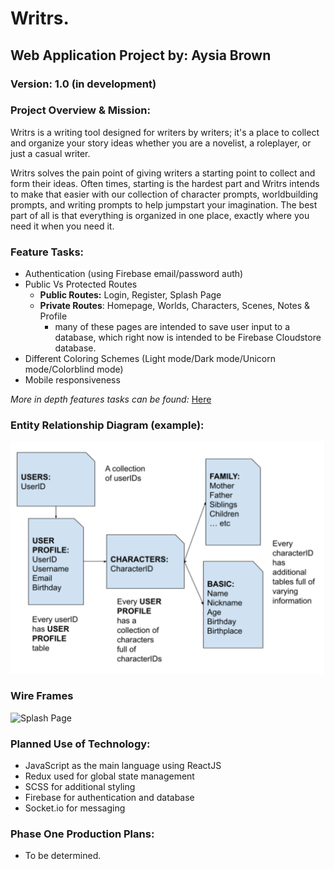 # Writrs.
## Web Application Project by: Aysia Brown
### Version: 1.0 (in development)

### Project Overview & Mission:
Writrs is a writing tool designed for writers by writers; it's a place to collect and organize your story ideas whether you are a novelist, a roleplayer, or just a casual writer. 

Writrs solves the pain point of giving writers a starting point to collect and form their ideas. Often times, starting is the hardest part and Writrs intends to make that easier with our collection of character prompts, worldbuilding prompts, and writing prompts to help jumpstart your imagination. The best part of all is that everything is organized in one place, exactly where you need it when you need it. 


### Feature Tasks:
- Authentication (using Firebase email/password auth)
- Public Vs Protected Routes
    - **Public Routes:** Login, Register, Splash Page
    - **Private Routes**: Homepage, Worlds, Characters, Scenes, Notes & Profile 
        - many of these pages are intended to save user input to a database, which right now is intended to be Firebase Cloudstore database. 
- Different Coloring Schemes (Light mode/Dark mode/Unicorn mode/Colorblind mode)
- Mobile responsiveness 

*More in depth features tasks can be found:* [Here](https://docs.google.com/document/d/1NnjqUHORVeH5KJRu3KWhKPHNt_6FmsXcjSidjeyr8cs/edit?usp=sharing)

### Entity Relationship Diagram (example):

![ERD](./public/assets/ERD.png)


### Wire Frames
![Splash Page](./public/Splash.png)


### Planned Use of Technology:
- JavaScript as the main language using ReactJS
- Redux used for global state management
- SCSS for additional styling
- Firebase for authentication and database 
- Socket.io for messaging 

### Phase One Production Plans: 
- To be determined.
